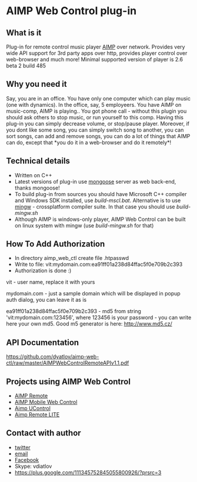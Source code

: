 AIMP Web Control plug-in
========================

What is it
----------

Plug-in for remote control music player [AIMP][] over network.
Provides very wide API support for 3rd party apps over http, provides player control over web-browser and much more!
Minimal supported version of player is 2.6 beta 2 build 485

Why you need it
---------------

Say, you are in an office. You have only one computer which can play music (one with dynamics). In the office, say, 5 employeers. You have AIMP on music-comp, AIMP is playing.. You got phone call - without this plugin you should ask others to stop music, or run yourself to this comp. Having this plug-in you can simply decrease volume, or stop/pause player. Moreover, if you dont like some song, you can simply switch song to another, you can sort songs, can add and remove songs, you can do a lot of things that AIMP can do, except that \*you do it in a web-browser and do it remotely\*!

Technical details
-----------------

 * Written on C++
 * Latest versions of plug-in use [mongoose][] server as web back-end, thanks mongoose!
 * To build plug-in from sources you should have Microsoft C++ compiler and Windows SDK installed, use _build-mscl.bat_. Alternative is to use [mingw][] - crossplatform compiler suite. In that case you should use _build-mingw.sh_
 * Although AIMP is windows-only player, AIMP Web Control can be built on linux system with mingw (use _build-mingw.sh_ for that)

How To Add Authorization
------------------------

 * In directory aimp_web_ctl create file .htpasswd
 * Write to file: vit:mydomain.com:ea91ff01a238d84ffac5f0e709b2c393
 * Authorization is done :)

vit - user name, replace it with yours

mydomain.com - just a sample domain which will be displayed in popup auth dialog, you can leave it as is

ea91ff01a238d84ffac5f0e709b2c393 - md5 from string 'vit:mydomain.com:123456', where 123456 is your password - you can write here your own md5. Good m5 generator is here: <http://www.md5.cz/>

API Documentation
-----------------

https://github.com/dyatlov/aimp-web-ctl/raw/master/AIMPWebControlRemoteAPIv1.1.pdf

Projects using AIMP Web Control
-------------------------------

 * [AIMP Remote][]
 * [AIMP Mobile Web Control][]
 * [Aimp UControl][]
 * [Aimp Remote LITE][]

Contact with author
-------------------

  * [twitter][]
  * [email][]
  * [Facebook][]
  * Skype: vdiatlov
  * https://plus.google.com/111345752845055800926/?prsrc=3

  [AIMP]: http://aimp.ru
  [mongoose]: http://code.google.com/p/mongoose
  [mingw]: http://www.mingw.org
  [AIMP Remote]: http://milksplash.de/node/10
  [AIMP Mobile Web Control]: https://github.com/cheeaun/aimp-mobile-web-ctl
  [Aimp UControl]: http://4pda.ru/forum/index.php?showtopic=239898
  [Aimp Remote LITE]: https://market.android.com/details?id=banamalon.remote.aimp.lite
  [http://twitter.com/]: http://twitter.com/
  [email]: mailto:md.xytop@gmail.com
  [Facebook]: http://www.facebook.com/profile.php?id=100000497200312
  [https://plus.google.com/11134]: https://plus.google.com/11134
  [twitter]: http://twitter.com/#!/xytop
